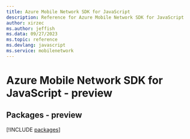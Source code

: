 ```yaml
---
title: Azure Mobile Network SDK for JavaScript
description: Reference for Azure Mobile Network SDK for JavaScript
author: xirzec
ms.author: jeffish
ms.data: 09/27/2023
ms.topic: reference
ms.devlang: javascript
ms.service: mobilenetwork
---
```

# Azure Mobile Network SDK for JavaScript - preview
## Packages - preview
[!INCLUDE [packages](mobile-network-index.md)]